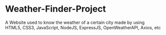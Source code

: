 # Weather-Finder-Project
A Website used to know the weather of a certain city made by using HTML5, CSS3, JavaScript, NodeJS, ExpressJS, OpenWeatherAPI, Axios, etc
